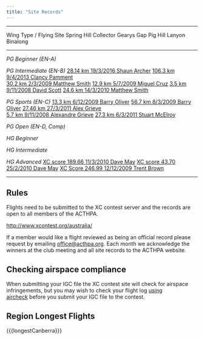 ```yaml
---
title: "Site Records"
---
```


------------------------------------------------------------------------------------------------------------------------------------------------------------------------------------------------------------------------------------------------     ---------------------------------------------
Wing Type / Flying Site    Spring Hill                                           Collector                                                     Gearys Gap                                         Pig Hill                                            Lanyon                          Binalong
-------------------------  -------------------------------------------------     ------------------------------------------------------------- -------------------------------------------------  ----------------------------------------------      ------------------------------- -----------------
*PG Beginner (EN-A)*

*PG Intermediate (EN-B)*   [28.14 km 19/3/2016 Shaun Archer][shaun-spring]       [106.3 km 9/4/2013 Clancy Pamment][clancy-collector]<br />    [30.2 km 2/3/2009 Matthew Smith][matthew-gearys]   [12.9 km 5/7/2009  Miguel Cruz][miguel-pig]                                         [3.5 km 9/11/2008  David Scott][david-binalong]
                                                                                 [24.6 km 14/3/2010 Matthew Smith][matthew-collector]                           

*PG Sports (EN-C)*         [13.3 km 6/12/2009 Barry Oliver][barry-spring]                                                                      [56.7 km 8/3/2009 Barry Oliver][barry-gearys]      [27.46 km 27/3/2011  Alex Grieve][alex-pig]<br />                                   [5.7 km 9/11/2008 Alexandre Grieve][alexandre-binalong]
                                                                                                                                                                                                  [27.3 km 6/3/2011 Stuart McElroy][stuart-pig]

*PG Open (EN-D, Comp)*

*HG Beginner*

*HG Intermediate*

*HG Advanced*                                                                    [XC score 189.66 11/3/2010 Dave May][dave-collector]                                                             [XC score 43.70 25/2/2010 Dave May][dave-pig]                                       [XC Score 246.99 12/12/2009 Trent Brown][trent-binalong] 

------------------------------------------------------------------------------------------------------------------------------------------------------------------------------------------------------------------------------------------------     ---------------------------------------------------

[shaun-spring]: http://www.xcontest.org/australia/flights/detail:shaunar/19.3.2016/04:19
[clancy-collector]: http://www.paraglidingforum.com/leonardo/flight/735119
[matthew-collector]: http://www.paraglidingforum.com/leonardo/flight/304670
[matthew-gearys]: http://www.paraglidingforum.com/leonardo/flight/164826
[miguel-pig]: http://www.paraglidingforum.com/leonardo/flight/158425
[david-binalong]: http://www.paraglidingforum.com/leonardo/flight/149803
[barry-spring]: http://www.paraglidingforum.com/leonardo/flight/291208
[barry-gearys]: http://www.paraglidingforum.com/leonardo/flight/165618
[alex-pig]: http://www.xcontest.org/world/en/flights/detail:MadFrench/27.3.2011/04:13
[stuart-pig]: http://www.paraglidingforum.com/leonardo/flight/416489
[alexandre-binalong]: http://www.paraglidingforum.com/leonardo/flight/148659
[dave-collector]: http://www.paraglidingforum.com/leonardo/flight/304338
[dave-pig]: http://www.paraglidingforum.com/leonardo/flight/302265
[trent-binalong]: http://www.paraglidingforum.com/leonardo/flight/292158

## Rules

Flights need to be submitted to the XC contest server and the records are open to all members of the ACTHPA.

http://www.xcontest.org/australia/

If a member would like a flight reviewed as being an official record please request by emailing office@acthpa.org.
Each month we acknowledge the winners at the club meeting and all site records to the ACTHPA website.

## Checking airspace compliance

When submitting your IGC file the XC contest site will check for airspace infringements, but you may wish to check your flight log [using aircheck](http://xcaustralia.org/aircheck/aircheck.php) before you submit your IGC file to the contest. 

## Region Longest Flights

{{{longestCanberra}}}
